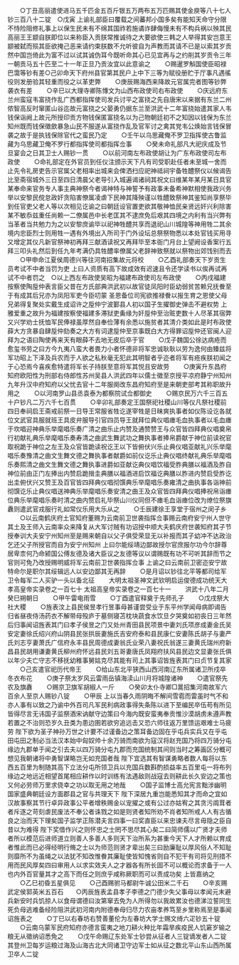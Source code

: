 <!-- { "loadSidebar": true } -->
　　○丁丑高丽遣使进马五千匹金五百斤银五万两布五万匹赐其使金庾等八十七人钞三百八十二锭　○戊寅  上谕礼部臣曰覆载之间蕃邦小国多矣有能知天命守分限不恃险阻修礼事上以保生民未有不绵其国祚若施谲诈肆侮慢未有不构兵祸以殃其民高丽王王颛自朕即位以来称臣入贡朕常推诚待之大要欲使三韩之人举得其安岂意王颛被弑而殒其臣欲掩己恶来请约束朕数不允听彼自为声教而其请不已是以索其岁贡然中国岂倚此为富不过以试其诚伪耳今既听命其心已见宜再与之约削其岁贡令三年一朝贡马五十匹至二十一年正旦乃贡汝宜以此意谕之
　　○赐暹罗斛国使臣昭禄巴霭等钞有差○己卯命天下府州县官第其民户上中下三等为赋役册贮于厅事凡遇徭役则发册验其轻重而役之以革吏弊
　　○庚辰赐海西来降故元官属完者图等钞弊袭衣有差
　　○辛巳以大理寺卿陈慱文为山西布政使司右布政使
　　○庆远府东兰州蛮寇韦富挠作乱广西都指挥使司发兵讨平之富挠之先自唐宋以来据有东兰二州侬智高反时窜匿山谷迄故元富挠之父晏勇仍据东兰至洪武十二年富挠始遣其家人韦钱保诣阙上故元所授印贡方物钱保匿富挠名以为己物朝廷初不之知因以钱保为东兰知州既而钱保徵歛暴急山民不服遂从富挠作乱及官军讨之禽其党韦公焕始言钱保冒袭之故于是执钱保除官代之蛮民乃定
　　○壬午以乌思藏俺不罗卫指挥使古鲁监藏为乌思藏卫俺不罗行都指挥使司都指挥佥事
　　○癸未命礼部凡大祀庆成及节旦宴会之日其卫士人赐钞一贯
　　○以前河南左布政使胡让为广东布政使司左布政使
　　○命礼部定在外官员到任仪注颁示天下凡有司受职赴任者未至城一舍而止先令礼房吏告示官属父老相率出城来会俾洒扫应祀神祗祠宇备牲醴祭仪以候谒告比至斋宿城外三日至四日清晨父老导引入城遍谒诸祠其祝文曰维某年某月某日具官某奉命来官务专人事主典神祭今者谒神特与神誓予有政事未备希神默相使我政兴务举以安黎民傥怠政奸贪陷害僚属凌虐下民神其降殃谨以牲醴致祭神其鉴知尚享祭毕到任官吏父老人等以次相见讫谕之曰朝廷设官置吏欲其敬神恤民亲贤远奸兴利除害某不敏忝兹重任尚赖一二僚属邑中长老匡其不逮庶免后艰其四境之内利有当兴弊有当革者当共勉力为之以安黎庶谕毕以祀神牲醴共享而退祀山川城隍等神用牲二其余境内忠臣烈士则用牲一遇有外境出入所司于门外设坛总祭祭物悉以本处官钱买用寻又增定其仪凡新官祭神初再拜三献酒读祝又再拜毕至本衙门月台上望阙设香案行五拜三叩头礼然后到任九年考满仍具牲醴率僚属父老辞神致祭就以祭物出郊饯别而去
　　○甲申命江夏侯周德兴等往河南招集故元将校
　　○乙酉礼部奏天下岁贡生员考试不中者当罚为吏  上曰人资质有高下故成效有迟速且令还学读书以俟再试再试不中者罚之　○以上西左布政使吴昭为福建布政使司左布政使
　　○丙戌福建按察使陶垕仲表言臣父昔在方氏部典洪武初以故官徒凤阳时臣幼弱贫苦赖兄抚餋至于有成其后兄亦为凤阳军吏今臣叨蒙  圣恩备位司宪欲推禄餋以报生育之恩使父母兄弟得复聚处实戴生成诏许之垕仲宁波鄞县人初以国子生擢御史弹击不避权势  上雅爱重之故升为福建按察使福建多滞狱吏夤缘为奸垕仲至治赃吏数十人尽革其宿弊又兴学劝士抚恤军民俸禄虽厚然自奉俭薄有余悉以施贫者其清介类如此是时布政使薛大方贪暴自肆垕仲劾奏之大方有词逮垕仲至京事既白大方得罪诏垕仲还官闽人迎拜为之语曰陶使再来天有眼薛不去地无皮后卒于官
　　○戊子魏国公徐达病疮而愈玺书劳之曰方今九夷八蛮大者畏力小者怀德非将军忠诚耿耿以劳为逸何由臻兹将军功昭上下泽及兵农而于人欲之私秋毫无犯此其明智者乎迩者将军有疮疾朕初闻之于心恐焉今喜疾愈特遣将军长子持朕至意将军其悦且安故劳
　　○庚寅升东昌府知府欧阳性为刑部右侍郎性苏州吴县人洪武四年以儒士徵至京授平凉府静宁州知州九年升汉中府知府以父忧去官十二年服阕改东昌府知府至是来朝吏部考其称职故升用之
　　○以河南罗山县丞袁泰为都察院试佥都御史
　　○赐京民万六千三百五十户钞凡二万六千七百贯
　　○辛卯礼部奏定王国祭祀社稷山川等仪凡祭社稷前四日奉祠启王斋戒前祭一日导王常服省牲讫遂宰牲是日昧爽执事者如仪陈设讫各就位文武官具服就班王具皮弁服导引官四员导王就拜位典仪唱瘗毛血执事者以毛血瘗于坎唱迎神典乐举麾唱乐奏广清之曲乐止内赞及通赞赞王与众官皆四拜典仪唱奠帛行初献礼典乐举麾唱乐奏寿清之曲武生舞武功之舞执事者捧帛爵献于神位前读祝官取祝跪于神位之左王及众官皆跪读祝讫王以下皆俯伏兴乐止典仪唱亚献礼兴乐举麾唱乐奏豫清之曲文生舞文德之舞执事者献爵如前仪讫乐止典仪唱终献礼典乐举麾唱乐奏熙清之曲文生舞文德之舞执事进爵如亚献讫典仪唱饮福受胙典膳以福酒及胙自神位前由正门左捧出内赞启跪搢圭典膳以福酒进启饮福讫典膳以胙进内赞启受胙讫出圭俯伏兴又赞王及百官皆四拜典仪唱彻馔典乐举麾唱乐奏雍清之曲执事各诣神前彻馔讫乐止典仪唱送神典乐举麾唱乐奏安清之曲王及众官皆四拜典仪唱捧祝帛诣瘗位典乐举麾唱乐奏时清之曲内赞启礼毕祭山川仪同但不瘗毛血诣瘗位改为燎位祭旗纛则遣武官戎服行礼如常仪乐用大乐从之
　　○壬辰建徐王享堂于宿州之闵子乡
　　○以云南鹤庆府土官知府董赐为云南前卫世袭指挥佥事赐云南府安宁州人世守其土及王师入云南率众来降复从大军讨贼有功诏授中顺大夫鹤庆府世袭知府其子节授奉训大夫安宁州知州至是赐来朝自以父子俱受荣显无以补报而其子幼冲不达政治乞还父子所授官而自为安宁州知州  上曰尔能绥靖边鄙故授尔官庶报尔功今尔辞尊居卑柰何乃命颍国公傅友德及诸大臣议之友德等议以谓赐既有功不可听其辞而节之官则可免乃改授赐明威将军云南前卫世袭指挥佥事  上谕之曰云南前卫密迩安宁故特命尔是职尔其绥辑远人以安边鄙其无再辞
　　○是月诏以钞往北平等都司给军卫令每军二人买驴一头以备北征
　　大明太祖圣神文武钦明启运俊德成功统天大孝高皇帝实录卷之一百七十
太祖高皇帝实录卷之一百七十一
　　洪武十八年二月癸巳朔朝日
　　○甲午雷电雨雪
　　○丁酉遣官释奠于先师孔子
　　○戊戌祭大社大稷
　　○旌表汶上县民侯昱孝行昱事母甚谨尝受业于东平州学闻母病即谒告归省昼夜侍汤药衣不解带母殁庐于墓侧寝苫枕块蔬食水饮旦夕哭奠如初丧日三年然后归事闻诏旌表其门曰孝子侯昱之门又处州青田县民项景中妻刘氏项彦成妻金氏吴安定妻徐氏绍兴府山阴县民张拱辰妻施氏吉安府泰和县民康仁安妻陈氏胡子与妻严氏刘志亨妻萧氏广信府永丰县民周德成妻翁氏业荣八妻祝氏翁遂三妻黄氏瑞州府新昌县民胡用谦妻黄氏柳州府怀远县民刘五哥妻唐氏凤翔府扶风县民边文显妻张氏俱以年少夫亡守志不移抚幼稚事舅姑克尽其能有司上其事诏皆旌表其门曰贞节复其家
　　○己亥遣官祀历代帝王
　　○给山东北平狭西山西河南辽东所属诸卫所戍卒冬衣布花
　　○庚子祭太岁风云雷雨岳镇海渎山川月将城隍诸神
　　○遣官祭先农及旗纛
　　○赐京卫旗军胡椒人一斤
　　○癸卯太仆寺卿□暠招集河南故军六百余人至京人赐钞八锭
　　○甲辰  上以当春久雨阴晦不解间雪雹而雷虽时气不和亦人事有以致之乃谕中外百司凡军民利病政事得失条陈以进下至编民卒伍苟有所见皆得尽言无讳国子监祭酒宋讷献守边策曰今海内既安蛮夷奉贡惟沙漠胡虏未遵声教若置之不治则恐岁久丑类为患边圉若欲穷追远击又恐六师往返万里馈运艰难士马疲劳  陛下欲为圣子神孙万世之计要不过谨备边之策耳备边固在乎屯兵实兵又在乎屯田屯田之制必当法汉本始中匈奴帅十余万骑而南欲为寇汉将赵充国乃将四万骑分屯缘边九郡单于闻之引去夫以四万骑分屯九郡而充国统制其间则当时之筹画区分概可想见我朝诸将中勇智谋略岂无如充国者哉  陛下宜选其有智谋勇略者数人每将以东西五百里为制随其高下立法分屯所领卫兵以充国兵数斟酌损益率五百里屯一将布列缘边之地远近相望首尾相应耕作以时训练有法遇敌则战寇去则耕此长久安边之策也又何必劳师万里求侥幸之功以取无用之地哉
　　○国子监博士高允宪言黜涉幽明国家盛典朝廷设方面郡县之官与共理天下  陛下深居九重岂能悉知其才而命之宜如汉故事察其节行卓异政事公平者增秩赐金以宠擢之或有公过亦姑宥之其贪污阘茸者者斥逐之苛刻虐民废法不奉公者诛戮之如是则贤者知所劝不肖者知所戒人人有古循良之治而天下理矣国子监学正陈潜夫言四事一曰奖直臣以来忠谏夫尽言毋隐之臣自昔以为难得  陛下奖借作兴之则怀忠之士罔不思尽其心矣二曰简师儒以广贤才夫师者所以模范后进师道立则善人多善人多则天下治所系为甚重今天下人才所赖以育成者惟此而已必得经明行脩之士以为师范则贤才辈出矣三曰励廉耻以厚风俗人不知耻则靡所不为虽绳之以法犹不知改惟餋其廉耻使皆知愧省则自不犯干有司将见刑措不用而民风厚矣四曰审用人以求实效夫人之才器各有所长固不可以概论而求备于一人也内外百官量其才之高下而任之则庶乎咸称厥职而可以责成功矣  上皆嘉纳之
　　○乙巳初昏五星俱见
　　○己酉赐驸马都尉牛诚公田米二千石
　　○辛亥赐武定侯郭英米五百石　　○丙辰旌表孟县孝子李德之门德少失父事母以孝闻元末避兵新安时兵饥掠人以食母谓德曰汝第窜去免为人所得勿以我故累汝也德涕泣誓同生死负母逃难备经险阻洪武初河南内附德奉母归尽力农亩孝养笃至乡里称焉至是事闻诏旌表之
　　○丁巳以右春坊右赞善董伦为左春坊大学士赐文绮六疋钞五十锭
　　○云南乌蒙军民府知府亦德言蛮夷之地刀耕火种比年霜旱疾疫民人饥窘岁输之粮无从徵纳诏悉免之
　　○戊午命赐辽东处军士钞尝从征者人三锭谪发者人二锭其登州卫每岁运粮过海及山海古北大同诸卫守边军士如从征之数北平山东山西所属卫卒人二锭
